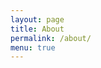 ```yaml
---
layout: page
title: About
permalink: /about/
menu: true
---
```


<!-- <a href="../README.html">README</a> -->
